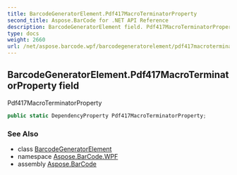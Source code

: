 ```yaml
---
title: BarcodeGeneratorElement.Pdf417MacroTerminatorProperty
second_title: Aspose.BarCode for .NET API Reference
description: BarcodeGeneratorElement field. Pdf417MacroTerminatorProperty
type: docs
weight: 2660
url: /net/aspose.barcode.wpf/barcodegeneratorelement/pdf417macroterminatorproperty/
---
```

## BarcodeGeneratorElement.Pdf417MacroTerminatorProperty field

Pdf417MacroTerminatorProperty

```csharp
public static DependencyProperty Pdf417MacroTerminatorProperty;
```

### See Also

* class [BarcodeGeneratorElement](../)
* namespace [Aspose.BarCode.WPF](../../../aspose.barcode.wpf/)
* assembly [Aspose.BarCode](../../../)


